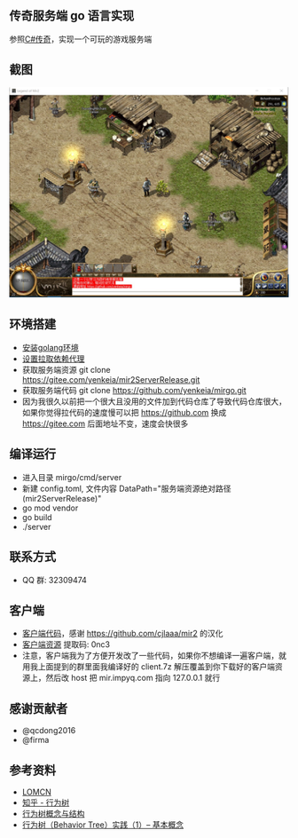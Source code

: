 传奇服务端 go 语言实现
--------------------
参照[C#传奇](https://github.com/Suprcode/mir2)，实现一个可玩的游戏服务端

截图
--------------------
![image](./assets/img1.jpg)

环境搭建
--------------------
  * [安装golang环境](http://docscn.studygolang.com/doc/install)
  * [设置拉取依赖代理](https://goproxy.io/zh/)
  * 获取服务端资源 git clone https://gitee.com/yenkeia/mir2ServerRelease.git
  * 获取服务端代码 git clone https://github.com/yenkeia/mirgo.git
  * 因为我很久以前把一个很大且没用的文件加到代码仓库了导致代码仓库很大，如果你觉得拉代码的速度慢可以把 https://github.com 换成 https://gitee.com 后面地址不变，速度会快很多

编译运行
--------------------
  * 进入目录 mirgo/cmd/server
  * 新建 config.toml, 文件内容 DataPath="服务端资源绝对路径(mir2ServerRelease)"
  * go mod vendor 
  * go build 
  * ./server
  
联系方式
--------------------
  * QQ 群: 32309474

客户端
--------------------
  * [客户端代码](https://gitee.com/yenkeia/mir2.git)，感谢 https://github.com/cjlaaa/mir2 的汉化
  * [客户端资源](https://pan.baidu.com/s/1ELI8pO278v9JRyt6lS-A8Q) 提取码: 0nc3
  * 注意，客户端我为了方便开发改了一些代码，如果你不想编译一遍客户端，就用我上面提到的群里面我编译好的 client.7z 解压覆盖到你下载好的客户端资源上，然后改 host 把 mir.impyq.com 指向 127.0.0.1 就行

感谢贡献者
--------------------
  * @qcdong2016 
  * @firma

参考资料
--------------------
- [LOMCN](https://www.lomcn.org/forum/)
- [知乎 - 行为树](https://www.zhihu.com/search?type=content&q=%E8%A1%8C%E4%B8%BA%E6%A0%91)
- [行为树概念与结构](https://zhuanlan.zhihu.com/p/92298402)
- [行为树（Behavior Tree）实践（1）– 基本概念](http://www.aisharing.com/archives/90)

